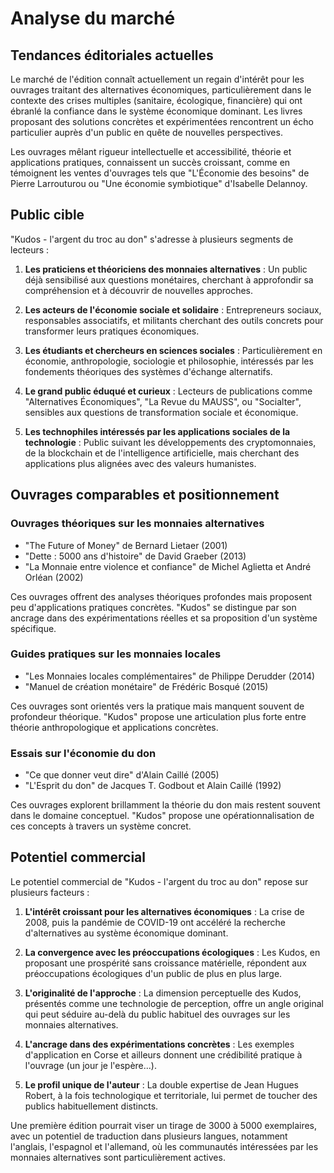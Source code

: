 # Analyse du marché

## Tendances éditoriales actuelles

Le marché de l'édition connaît actuellement un regain d'intérêt pour les ouvrages traitant des alternatives économiques, particulièrement dans le contexte des crises multiples (sanitaire, écologique, financière) qui ont ébranlé la confiance dans le système économique dominant. Les livres proposant des solutions concrètes et expérimentées rencontrent un écho particulier auprès d'un public en quête de nouvelles perspectives.

Les ouvrages mêlant rigueur intellectuelle et accessibilité, théorie et applications pratiques, connaissent un succès croissant, comme en témoignent les ventes d'ouvrages tels que "L'Économie des besoins" de Pierre Larrouturou ou "Une économie symbiotique" d'Isabelle Delannoy.

## Public cible

"Kudos - l'argent du troc au don" s'adresse à plusieurs segments de lecteurs :

1. **Les praticiens et théoriciens des monnaies alternatives** : Un public déjà sensibilisé aux questions monétaires, cherchant à approfondir sa compréhension et à découvrir de nouvelles approches.

2. **Les acteurs de l'économie sociale et solidaire** : Entrepreneurs sociaux, responsables associatifs, et militants cherchant des outils concrets pour transformer leurs pratiques économiques.

3. **Les étudiants et chercheurs en sciences sociales** : Particulièrement en économie, anthropologie, sociologie et philosophie, intéressés par les fondements théoriques des systèmes d'échange alternatifs.

4. **Le grand public éduqué et curieux** : Lecteurs de publications comme "Alternatives Économiques", "La Revue du MAUSS", ou "Socialter", sensibles aux questions de transformation sociale et économique.

5. **Les technophiles intéressés par les applications sociales de la technologie** : Public suivant les développements des cryptomonnaies, de la blockchain et de l'intelligence artificielle, mais cherchant des applications plus alignées avec des valeurs humanistes.

## Ouvrages comparables et positionnement

### Ouvrages théoriques sur les monnaies alternatives

- "The Future of Money" de Bernard Lietaer (2001)
- "Dette : 5000 ans d'histoire" de David Graeber (2013)
- "La Monnaie entre violence et confiance" de Michel Aglietta et André Orléan (2002)

Ces ouvrages offrent des analyses théoriques profondes mais proposent peu d'applications pratiques concrètes. "Kudos" se distingue par son ancrage dans des expérimentations réelles et sa proposition d'un système spécifique.

### Guides pratiques sur les monnaies locales

- "Les Monnaies locales complémentaires" de Philippe Derudder (2014)
- "Manuel de création monétaire" de Frédéric Bosqué (2015)

Ces ouvrages sont orientés vers la pratique mais manquent souvent de profondeur théorique. "Kudos" propose une articulation plus forte entre théorie anthropologique et applications concrètes.

### Essais sur l'économie du don

- "Ce que donner veut dire" d'Alain Caillé (2005)
- "L'Esprit du don" de Jacques T. Godbout et Alain Caillé (1992)

Ces ouvrages explorent brillamment la théorie du don mais restent souvent dans le domaine conceptuel. "Kudos" propose une opérationnalisation de ces concepts à travers un système concret.

## Potentiel commercial

Le potentiel commercial de "Kudos - l'argent du troc au don" repose sur plusieurs facteurs :

1. **L'intérêt croissant pour les alternatives économiques** : La crise de 2008, puis la pandémie de COVID-19 ont accéléré la recherche d'alternatives au système économique dominant.

2. **La convergence avec les préoccupations écologiques** : Les Kudos, en proposant une prospérité sans croissance matérielle, répondent aux préoccupations écologiques d'un public de plus en plus large.

3. **L'originalité de l'approche** : La dimension perceptuelle des Kudos, présentés comme une technologie de perception, offre un angle original qui peut séduire au-delà du public habituel des ouvrages sur les monnaies alternatives.

4. **L'ancrage dans des expérimentations concrètes** : Les exemples d'application en Corse et ailleurs donnent une crédibilité pratique à l'ouvrage (un jour je l'espère...).

5. **Le profil unique de l'auteur** : La double expertise de Jean Hugues Robert, à la fois technologique et territoriale, lui permet de toucher des publics habituellement distincts.

Une première édition pourrait viser un tirage de 3000 à 5000 exemplaires, avec un potentiel de traduction dans plusieurs langues, notamment l'anglais, l'espagnol et l'allemand, où les communautés intéressées par les monnaies alternatives sont particulièrement actives.
